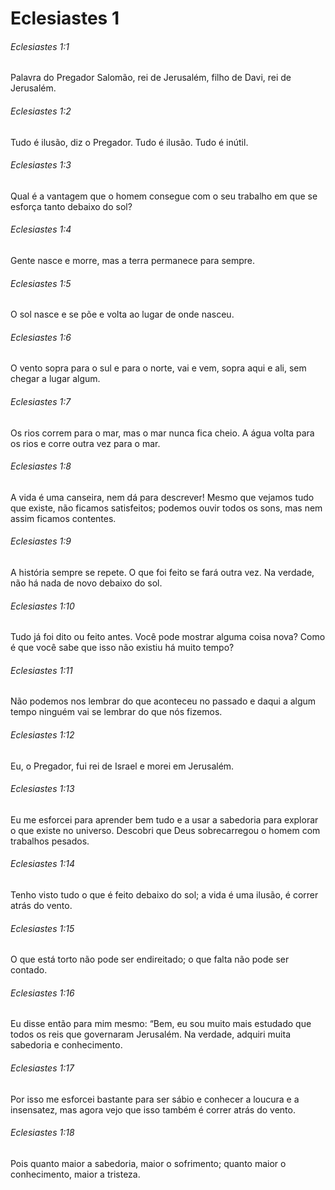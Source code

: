 # Eclesiastes 1

###### Eclesiastes 1:1

Palavra do Pregador Salomão, rei de Jerusalém, filho de Davi, rei de Jerusalém.

###### Eclesiastes 1:2

Tudo é ilusão, diz o Pregador. Tudo é ilusão. Tudo é inútil.

###### Eclesiastes 1:3

Qual é a vantagem que o homem consegue com o seu trabalho em que se esforça tanto debaixo do sol?

###### Eclesiastes 1:4

Gente nasce e morre, mas a terra permanece para sempre.

###### Eclesiastes 1:5

O sol nasce e se põe e volta ao lugar de onde nasceu.

###### Eclesiastes 1:6

O vento sopra para o sul e para o norte, vai e vem, sopra aqui e ali, sem chegar a lugar algum.

###### Eclesiastes 1:7

Os rios correm para o mar, mas o mar nunca fica cheio. A água volta para os rios e corre outra vez para o mar.

###### Eclesiastes 1:8

A vida é uma canseira, nem dá para descrever! Mesmo que vejamos tudo que existe, não ficamos satisfeitos; podemos ouvir todos os sons, mas nem assim ficamos contentes.

###### Eclesiastes 1:9

A história sempre se repete. O que foi feito se fará outra vez. Na verdade, não há nada de novo debaixo do sol.

###### Eclesiastes 1:10

Tudo já foi dito ou feito antes. Você pode mostrar alguma coisa nova? Como é que você sabe que isso não existiu há muito tempo?

###### Eclesiastes 1:11

Não podemos nos lembrar do que aconteceu no passado e daqui a algum tempo ninguém vai se lembrar do que nós fizemos.

###### Eclesiastes 1:12

Eu, o Pregador, fui rei de Israel e morei em Jerusalém.

###### Eclesiastes 1:13

Eu me esforcei para aprender bem tudo e a usar a sabedoria para explorar o que existe no universo. Descobri que Deus sobrecarregou o homem com trabalhos pesados.

###### Eclesiastes 1:14

Tenho visto tudo o que é feito debaixo do sol; a vida é uma ilusão, é correr atrás do vento.

###### Eclesiastes 1:15

O que está torto não pode ser endireitado; o que falta não pode ser contado.

###### Eclesiastes 1:16

Eu disse então para mim mesmo: “Bem, eu sou muito mais estudado que todos os reis que governaram Jerusalém. Na verdade, adquiri muita sabedoria e conhecimento.

###### Eclesiastes 1:17

Por isso me esforcei bastante para ser sábio e conhecer a loucura e a insensatez, mas agora vejo que isso também é correr atrás do vento.

###### Eclesiastes 1:18

Pois quanto maior a sabedoria, maior o sofrimento; quanto maior o conhecimento, maior a tristeza.

